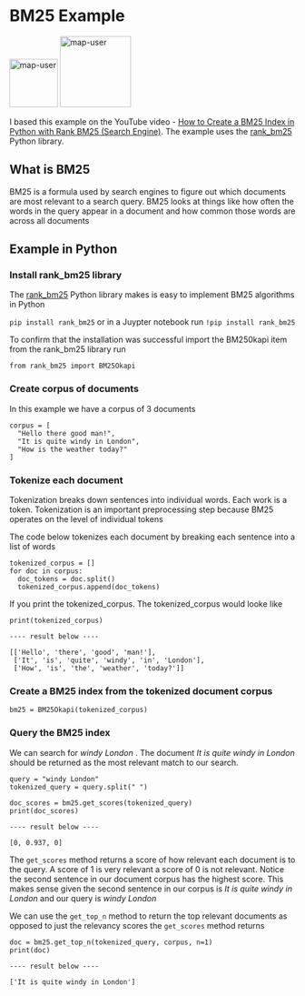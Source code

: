 # BM25 Example

<img width="85" alt="map-user" src="https://img.shields.io/badge/views-151-green"> <img width="125" alt="map-user" src="https://img.shields.io/badge/unique visits-039-green">

I based this example on the YouTube video - [How to Create a BM25 Index in Python with Rank BM25 (Search Engine)](https://www.youtube.com/watch?v=ysvpxiPAHLg). The example uses the [rank_bm25](https://github.com/dorianbrown/rank_bm25) Python library.

## What is BM25

BM25 is a formula used by search engines to figure out which documents are most relevant to a search query. BM25 looks at things like how often the words in the query appear in a document and how common those words are across all documents

## Example in Python

### Install rank_bm25 library

The [rank_bm25](https://github.com/dorianbrown/rank_bm25) Python library makes is easy to implement BM25 algorithms in Python

```pip install rank_bm25``` or in a Juypter notebook run ```!pip install rank_bm25```

To confirm that the installation was successful import the BM250kapi item from the rank_bm25 library run

```from rank_bm25 import BM25Okapi```

### Create corpus of documents

In this example we have a corpus of 3 documents

```
corpus = [
  "Hello there good man!",
  "It is quite windy in London",
  "How is the weather today?"
]
```

### Tokenize each document

Tokenization breaks down sentences into individual words. Each work is a token. Tokenization is an important preprocessing step because BM25 operates on the level of individual tokens

The code below tokenizes each document by breaking each sentence into a list of words

```
tokenized_corpus = []
for doc in corpus:
  doc_tokens = doc.split()
  tokenized_corpus.append(doc_tokens)
```

If you print the tokenized_corpus. The tokenized_corpus would looke like

```
print(tokenized_corpus)

---- result below ----

[['Hello', 'there', 'good', 'man!'],
 ['It', 'is', 'quite', 'windy', 'in', 'London'],
 ['How', 'is', 'the', 'weather', 'today?']]
```

### Create a BM25 index from the tokenized document corpus

``` bm25 = BM25Okapi(tokenized_corpus) ```

### Query the BM25 index

We can search for *windy London* . The document *It is quite windy in London* should be returned as the most relevant match to our search.

```
query = "windy London"
tokenized_query = query.split(" ")

doc_scores = bm25.get_scores(tokenized_query)
print(doc_scores)

---- result below ----

[0, 0.937, 0]
```

The ```get_scores``` method returns a score of how relevant each document is to the query. A score of 1 is very relevant a score of 0 is not relevant. Notice the second sentence in our document corpus has the highest score. This makes sense given the second sentence in our corpus is *It is quite windy in London* and our query is *windy London*

We can use the  ```get_top_n``` method to return the top relevant documents as opposed to just the relevancy scores the ```get_scores``` method returns

```
doc = bm25.get_top_n(tokenized_query, corpus, n=1)
print(doc)

---- result below ----

['It is quite windy in London']
```
